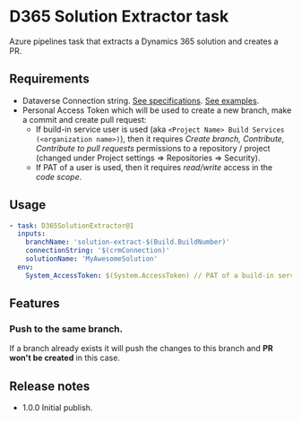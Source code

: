 # D365 Solution Extractor task

Azure pipelines task that extracts a Dynamics 365 solution and creates a PR.


## Requirements

- Dataverse Connection string. 
[See specifications](https://learn.microsoft.com/en-us/powershell/module/microsoft.xrm.tooling.crmconnector.powershell/get-crmconnection?view=pa-ps-latest#-connectionstring).
[See examples](https://learn.microsoft.com/en-us/power-apps/developer/data-platform/xrm-tooling/use-connection-strings-xrm-tooling-connect).
- Personal Access Token which will be used to create a new branch, make a commit and create pull request:
  - If build-in service user is used (aka `<Project Name> Build Services (<organization name>)`),
  then it requires _Create branch, Contribute, Contribute to pull requests_ permissions to a repository / project (changed under Project settings => Repositories => Security).
  - If PAT of a user is used, then it requires _read/write_ access in the _code scope_.

## Usage

```yaml
- task: D365SolutionExtractor@1
  inputs:
    branchName: 'solution-extract-$(Build.BuildNumber)'
    connectionString: '$(crmConnection)'
    solutionName: 'MyAwesomeSolution'
  env:
    System_AccessToken: $(System.AccessToken) // PAT of a build-in service user
```

## Features

### Push to the same branch.
If a branch already exists it will push the changes to this branch and **PR won't be created** in this case.

## Release notes
- 1.0.0 Initial publish.